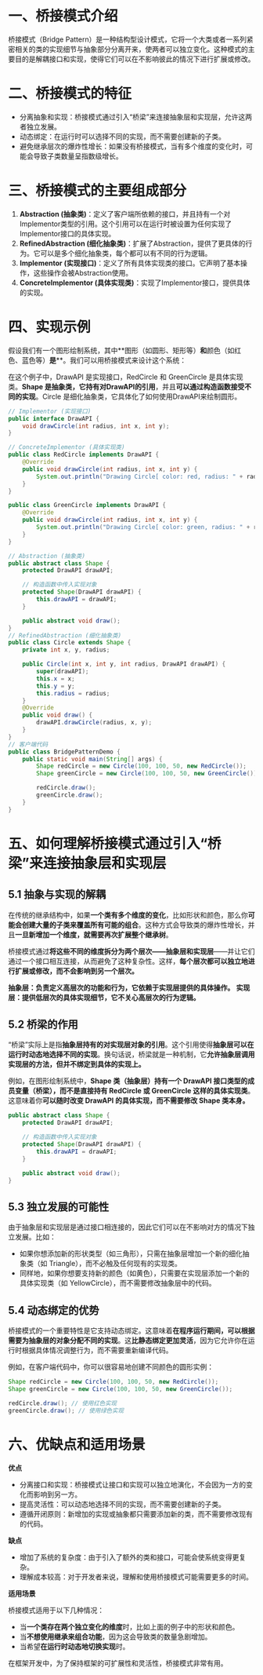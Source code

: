 # 一、桥接模式介绍

桥接模式（Bridge Pattern）是一种结构型设计模式，它将一个大类或者一系列紧密相关的类的实现细节与抽象部分分离开来，使两者可以独立变化。这种模式的主要目的是解耦接口和实现，使得它们可以在不影响彼此的情况下进行扩展或修改。

# 二、桥接模式的特征

- 分离抽象和实现：桥接模式通过引入“桥梁”来连接抽象层和实现层，允许这两者独立发展。
- 动态绑定：在运行时可以选择不同的实现，而不需要创建新的子类。
- 避免继承层次的爆炸性增长：如果没有桥接模式，当有多个维度的变化时，可能会导致子类数量呈指数级增长。

# 三、桥接模式的主要组成部分

1. **Abstraction (抽象类)**：定义了客户端所依赖的接口，并且持有一个对Implementor类型的引用。这个引用可以在运行时被设置为任何实现了Implementor接口的具体实现。
2. **RefinedAbstraction (细化抽象类)**：扩展了Abstraction，提供了更具体的行为。它可以是多个细化抽象类，每个都可以有不同的行为逻辑。
3. **Implementor (实现接口)**：定义了所有具体实现类的接口。它声明了基本操作，这些操作会被Abstraction使用。
4. **ConcreteImplementor (具体实现类)**：实现了Implementor接口，提供具体的实现。

# 四、实现示例

假设我们有一个图形绘制系统，其中**图形（如圆形、矩形等）**和**颜色（如红色、蓝色等）**是****。我们可以用桥接模式来设计这个系统：

在这个例子中，DrawAPI 是实现接口，RedCircle 和 GreenCircle 是具体实现类。**Shape 是抽象类，它持有对DrawAPI的引用**，并且**可以通过构造函数接受不同的实现**。Circle 是细化抽象类，它具体化了如何使用DrawAPI来绘制圆形。

```java
// Implementor (实现接口)
public interface DrawAPI {
    void drawCircle(int radius, int x, int y);
}

// ConcreteImplementor (具体实现类)
public class RedCircle implements DrawAPI {
    @Override
    public void drawCircle(int radius, int x, int y) {
        System.out.println("Drawing Circle[ color: red, radius: " + radius + ", x: " + x + ", " + y + "]");
    }
}

public class GreenCircle implements DrawAPI {
    @Override
    public void drawCircle(int radius, int x, int y) {
        System.out.println("Drawing Circle[ color: green, radius: " + radius + ", x: " + x + ", " + y + "]");
    }
}

// Abstraction (抽象类)
public abstract class Shape {
    protected DrawAPI drawAPI;

    // 构造函数中传入实现对象
    protected Shape(DrawAPI drawAPI) {
        this.drawAPI = drawAPI;
    }

    public abstract void draw();
}
// RefinedAbstraction (细化抽象类)
public class Circle extends Shape {
    private int x, y, radius;

    public Circle(int x, int y, int radius, DrawAPI drawAPI) {
        super(drawAPI);
        this.x = x;
        this.y = y;
        this.radius = radius;
    }
    @Override
    public void draw() {
        drawAPI.drawCircle(radius, x, y);
    }
}
// 客户端代码
public class BridgePatternDemo {
    public static void main(String[] args) {
        Shape redCircle = new Circle(100, 100, 50, new RedCircle());
        Shape greenCircle = new Circle(100, 100, 50, new GreenCircle());

        redCircle.draw();
        greenCircle.draw();
    }
}
```

# 五、如何理解桥接模式通过引入“桥梁”来连接抽象层和实现层

## 5.1 抽象与实现的解耦

在传统的继承结构中，如果**一个类有多个维度的变化**，比如形状和颜色，那么你**可能会创建大量的子类来覆盖所有可能的组合**。这种方式会导致类的爆炸性增长，并且**一旦新增加一个维度，就需要再次扩展整个继承树**。

桥接模式通过**将这些不同的维度拆分为两个层次——抽象层和实现层**——并让它们通过一个接口相互连接，从而避免了这种复杂性。这样，**每个层次都可以独立地进行扩展或修改，而不会影响到另一个层次。**

**抽象层：负责定义高层次的功能和行为，它依赖于实现层提供的具体操作。**
**实现层：提供低层次的具体实现细节，它不关心高层次的行为逻辑。**

## 5.2 桥梁的作用

“桥梁”实际上是指**抽象层持有的对实现层对象的引用**。这个引用使得**抽象层可以在运行时动态地选择不同的实现**。换句话说，桥梁就是一种机制，它**允许抽象层调用实现层的方法，但并不绑定到具体的实现上。**

例如，在图形绘制系统中，**Shape 类（抽象层）持有一个 DrawAPI 接口类型的成员变量（桥梁），而不是直接持有 RedCircle 或 GreenCircle 这样的具体实现类**。这意味着你**可以随时改变 DrawAPI 的具体实现，而不需要修改 Shape 类本身。**

```java
public abstract class Shape {
    protected DrawAPI drawAPI;

    // 构造函数中传入实现对象
    protected Shape(DrawAPI drawAPI) {
        this.drawAPI = drawAPI;
    }

    public abstract void draw();
}
```

## 5.3 独立发展的可能性

由于抽象层和实现层是通过接口相连接的，因此它们可以在不影响对方的情况下独立发展。比如：

- 如果你想添加新的形状类型（如三角形），只需在抽象层增加一个新的细化抽象类（如 Triangle），而不必触及任何现有的实现类。
- 同样地，如果你想要支持新的颜色（如黄色），只需要在实现层添加一个新的具体实现类（如 YellowCircle），而不需要修改抽象层中的代码。

## 5.4 动态绑定的优势

桥接模式的一个重要特性是它支持动态绑定。这意味着**在程序运行期间，可以根据需要为抽象层的对象分配不同的实现**。这**比静态绑定更加灵活**，因为它允许你在运行时根据具体情况调整行为，而不需要重新编译代码。

例如，在客户端代码中，你可以很容易地创建不同颜色的圆形实例：

```java
Shape redCircle = new Circle(100, 100, 50, new RedCircle());
Shape greenCircle = new Circle(100, 100, 50, new GreenCircle());

redCircle.draw(); // 使用红色实现
greenCircle.draw(); // 使用绿色实现
```

# 六、优缺点和适用场景

**优点**

- 分离接口和实现：桥接模式让接口和实现可以独立地演化，不会因为一方的变化而影响到另一方。
- 提高灵活性：可以动态地选择不同的实现，而不需要创建新的子类。
- 遵循开闭原则：新增加的实现或抽象都只需要添加新的类，而不需要修改现有的代码。

**缺点**

- 增加了系统的复杂度：由于引入了额外的类和接口，可能会使系统变得更复杂。
- 理解成本较高：对于开发者来说，理解和使用桥接模式可能需要更多的时间。



**适用场景**

桥接模式适用于以下几种情况：

- 当**一个类存在两个独立变化的维度**时，比如上面的例子中的形状和颜色。
- 当**不想使用继承来组合功能**，因为这会导致类的数量急剧增加。
- 当希望**在运行时动态地切换实现**时。

在框架开发中，为了保持框架的可扩展性和灵活性，桥接模式非常有用。

